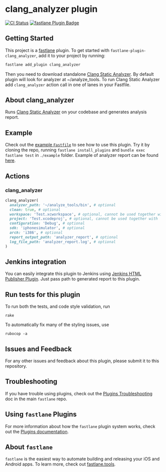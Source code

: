 # clang_analyzer plugin

[![CI Status](http://img.shields.io/travis/SiarheiFedartsou/fastlane-plugin-clang_analyzer.svg?style=flat)](https://travis-ci.org/SiarheiFedartsou/fastlane-plugin-clang_analyzer)
[![fastlane Plugin Badge](https://rawcdn.githack.com/fastlane/fastlane/master/fastlane/assets/plugin-badge.svg)](https://rubygems.org/gems/fastlane-plugin-clang_analyzer)

## Getting Started

This project is a [fastlane](https://github.com/fastlane/fastlane) plugin. To get started with `fastlane-plugin-clang_analyzer`, add it to your project by running:

```bash
fastlane add_plugin clang_analyzer
```

Then you need to download standalone [Clang Static Analyzer](http://clang-analyzer.llvm.org/).
By default plugin will look for analyzer at ~/analyze_tools.
To run Clang Static Analyzer add `clang_analyzer` action call in one of lanes in your Fastfile.

## About clang_analyzer

Runs [Clang Static Analyzer](http://clang-analyzer.llvm.org/) on your codebase and generates analysis report.

## Example

Check out the [example `Fastfile`](example/fastlane/Fastfile) to see how to use this plugin. Try it by cloning the repo, running `fastlane install_plugins` and `bundle exec fastlane test` in `./example` folder. Example of analyzer report can be found [here](example/fastlane/analyze_report).

## Actions

### clang_analyzer
```ruby
clang_analyzer(
  analyzer_path: '~/analyze_tools/bin', # optional
  clean: true, # optional
  workspace: 'Test.xcworkspace', # optional, cannot be used together with `project` option
  project: 'Test.xcodeproj', # optional, cannot be used together with `workspace` option
  configuration: 'Debug', # optional
  sdk: 'iphonesimulator', # optional
  arch: 'i386', # optional
  report_output_path: 'analyzer_report', # optional
  log_file_path: 'analyzer_report.log', # optional
)
```


## Jenkins integration

You can easily integrate this plugin to Jenkins using [Jenkins HTML Publisher Plugin](https://wiki.jenkins-ci.org/display/JENKINS/HTML+Publisher+Plugin). Just pass path to generated report to this plugin.

## Run tests for this plugin

To run both the tests, and code style validation, run

```
rake
```

To automatically fix many of the styling issues, use
```
rubocop -a
```

## Issues and Feedback

For any other issues and feedback about this plugin, please submit it to this repository.

## Troubleshooting

If you have trouble using plugins, check out the [Plugins Troubleshooting](https://github.com/fastlane/fastlane/blob/master/fastlane/docs/PluginsTroubleshooting.md) doc in the main `fastlane` repo.

## Using `fastlane` Plugins

For more information about how the `fastlane` plugin system works, check out the [Plugins documentation](https://github.com/fastlane/fastlane/blob/master/fastlane/docs/Plugins.md).

## About `fastlane`

`fastlane` is the easiest way to automate building and releasing your iOS and Android apps. To learn more, check out [fastlane.tools](https://fastlane.tools).
